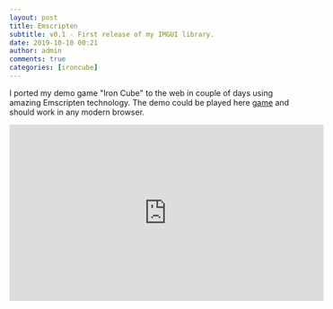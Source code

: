 ```yaml
---
layout: post
title: Emscripten
subtitle: v0.1 - First release of my IMGUI library.
date: 2019-10-10 00:21
author: admin
comments: true
categories: [ironcube]
---
```

I ported my demo game "Iron Cube" to the web in couple of days using amazing Emscripten technology.
The demo could be played here [game](https://glow3d.com/blog/demos/iron_cube.html) and should work in any modern browser.
<div class="videoWrapper"><iframe width="560" height="315" src="https://www.youtube.com/embed/XuThzEtzWnI" frameborder="0" allow="accelerometer; autoplay; encrypted-media; gyroscope; picture-in-picture" allowfullscreen></iframe></div>






